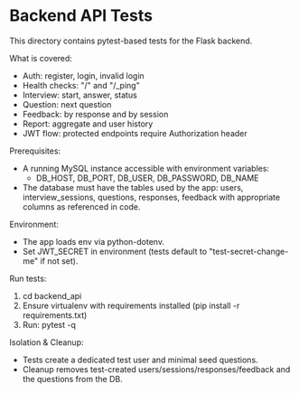 # Backend API Tests

This directory contains pytest-based tests for the Flask backend.

What is covered:
- Auth: register, login, invalid login
- Health checks: "/" and "/_ping"
- Interview: start, answer, status
- Question: next question
- Feedback: by response and by session
- Report: aggregate and user history
- JWT flow: protected endpoints require Authorization header

Prerequisites:
- A running MySQL instance accessible with environment variables:
  - DB_HOST, DB_PORT, DB_USER, DB_PASSWORD, DB_NAME
- The database must have the tables used by the app:
  users, interview_sessions, questions, responses, feedback
  with appropriate columns as referenced in code.

Environment:
- The app loads env via python-dotenv.
- Set JWT_SECRET in environment (tests default to "test-secret-change-me" if not set).

Run tests:
1. cd backend_api
2. Ensure virtualenv with requirements installed (pip install -r requirements.txt)
3. Run:
   pytest -q

Isolation & Cleanup:
- Tests create a dedicated test user and minimal seed questions.
- Cleanup removes test-created users/sessions/responses/feedback and the questions from the DB.
